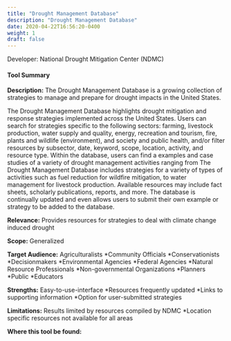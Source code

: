 ```yaml
---
title: "Drought Management Database"
description: "Drought Management Database"
date: 2020-04-22T16:56:20-0400
weight: 1
draft: false
---
```

Developer: National Drought Mitigation Center (NDMC)

#### Tool Summary
**Description:** The Drought Management Database is a growing collection of strategies to manage and prepare for drought impacts in the United States. 

The Drought Management Database highlights drought mitigation and response strategies implemented across the United States. Users can search for strategies specific to the following sectors: farming, livestock production, water supply and quality, energy, recreation and tourism, fire, plants and wildlife (environment), and society and public health, and/or filter resources by subsector, date, keyword, scope, location, activity, and resource type. Within the database, users can find a examples and case studies of a variety of drought management activities ranging from The Drought Management Database includes strategies for a variety of types of activities such as fuel reduction for wildfire mitigation, to water management for livestock production. Available resources may include fact sheets, scholarly publications, reports, and more. The database is continually updated and even allows users to submit their own example or strategy to be added to the database.

**Relevance:** Provides resources for strategies to deal with climate change induced drought

**Scope:** Generalized

**Target Audience:** Agriculturalists 
*Community Officials
*Conservationists
*Decisionmakers
*Environmental Agencies
*Federal Agencies
*Natural Resource Professionals
*Non-governmental Organizations
*Planners
*Public
*Educators

**Strengths:** Easy-to-use-interface
*Resources frequently updated
*Links to supporting information
*Option for user-submitted strategies

**Limitations:** Results limited by resources compiled by NDMC
*Location specific resources not available for all areas

**Where this tool be found:** 
